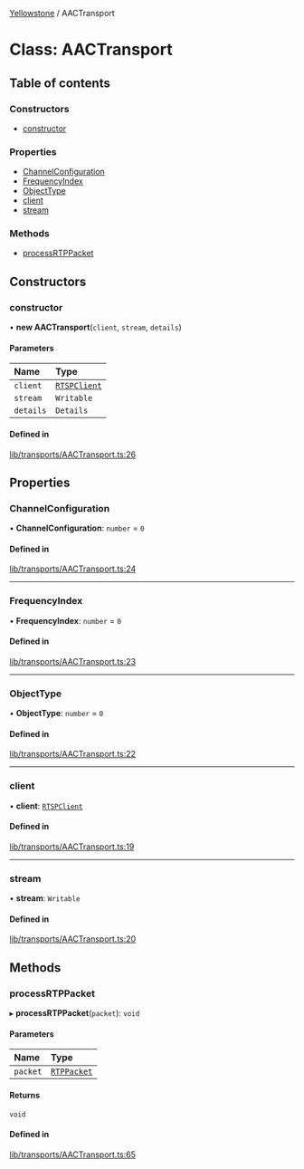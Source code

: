[Yellowstone](../README.md) / AACTransport

# Class: AACTransport

## Table of contents

### Constructors

- [constructor](AACTransport.md#constructor)

### Properties

- [ChannelConfiguration](AACTransport.md#channelconfiguration)
- [FrequencyIndex](AACTransport.md#frequencyindex)
- [ObjectType](AACTransport.md#objecttype)
- [client](AACTransport.md#client)
- [stream](AACTransport.md#stream)

### Methods

- [processRTPPacket](AACTransport.md#processrtppacket)

## Constructors

### constructor

• **new AACTransport**(`client`, `stream`, `details`)

#### Parameters

| Name | Type |
| :------ | :------ |
| `client` | [`RTSPClient`](RTSPClient.md) |
| `stream` | `Writable` |
| `details` | `Details` |

#### Defined in

[lib/transports/AACTransport.ts:26](https://github.com/mbullington/yellowstone/blob/b881ee4/lib/transports/AACTransport.ts#L26)

## Properties

### ChannelConfiguration

• **ChannelConfiguration**: `number` = `0`

#### Defined in

[lib/transports/AACTransport.ts:24](https://github.com/mbullington/yellowstone/blob/b881ee4/lib/transports/AACTransport.ts#L24)

___

### FrequencyIndex

• **FrequencyIndex**: `number` = `0`

#### Defined in

[lib/transports/AACTransport.ts:23](https://github.com/mbullington/yellowstone/blob/b881ee4/lib/transports/AACTransport.ts#L23)

___

### ObjectType

• **ObjectType**: `number` = `0`

#### Defined in

[lib/transports/AACTransport.ts:22](https://github.com/mbullington/yellowstone/blob/b881ee4/lib/transports/AACTransport.ts#L22)

___

### client

• **client**: [`RTSPClient`](RTSPClient.md)

#### Defined in

[lib/transports/AACTransport.ts:19](https://github.com/mbullington/yellowstone/blob/b881ee4/lib/transports/AACTransport.ts#L19)

___

### stream

• **stream**: `Writable`

#### Defined in

[lib/transports/AACTransport.ts:20](https://github.com/mbullington/yellowstone/blob/b881ee4/lib/transports/AACTransport.ts#L20)

## Methods

### processRTPPacket

▸ **processRTPPacket**(`packet`): `void`

#### Parameters

| Name | Type |
| :------ | :------ |
| `packet` | [`RTPPacket`](../interfaces/RTPPacket.md) |

#### Returns

`void`

#### Defined in

[lib/transports/AACTransport.ts:65](https://github.com/mbullington/yellowstone/blob/b881ee4/lib/transports/AACTransport.ts#L65)
